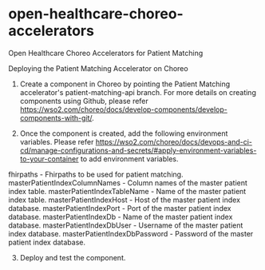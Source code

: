 # open-healthcare-choreo-accelerators
Open Healthcare Choreo Accelerators for Patient Matching

Deploying the Patient Matching Accelerator on Choreo

1. Create a component in Choreo by pointing the Patient Matching accelerator's patient-matching-api branch. For more details on creating components using Github, please refer https://wso2.com/choreo/docs/develop-components/develop-components-with-git/.

2. Once the component is created, add the following environment variables. Please refer https://wso2.com/choreo/docs/devops-and-ci-cd/manage-configurations-and-secrets/#apply-environment-variables-to-your-container to add environment variables.

fhirpaths - Fhirpaths to be used for patient matching.
masterPatientIndexColumnNames - Column names of the master patient index table.
masterPatientIndexTableName - Name of the master patient index table.
masterPatientIndexHost - Host of the master patient index database. 
masterPatientIndexPort - Port of the master patient index database. 
masterPatientIndexDb - Name of the master patient index database. 
masterPatientIndexDbUser - Username of the master patient index database. 
masterPatientIndexDbPassword - Password of the master patient index database.

3. Deploy and test the component.